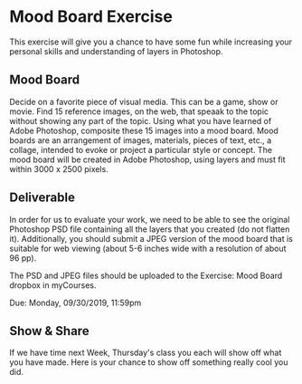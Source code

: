 # Mood Board Exercise

This exercise will give you a chance to have some fun while increasing your personal skills and understanding of layers in Photoshop.

## Mood Board

Decide on a favorite piece of visual media.  This can be a game, show or movie.  Find 15 reference images, on the web, that speaak to the topic without showing any part of the topic. Using what you have learned of Adobe Photoshop, composite these 15 images into a mood board. Mood boards are an arrangement of images, materials, pieces of text, etc., a collage, intended to evoke or project a particular style or concept. The mood board will be created in Adobe Photoshop, using layers and must fit within 3000 x 2500 pixels.

## Deliverable 

In order for us to evaluate your work, we need to be able to see the original Photoshop PSD file containing all the layers that you created (do not flatten it). Additionally, you should submit a JPEG version of the mood board that is suitable for web viewing (about 5-6 inches wide with a resolution of about 96 pp). 

The PSD and JPEG files should be uploaded to the Exercise: Mood Board dropbox in myCourses.

Due: Monday, 09/30/2019, 11:59pm

## Show & Share

If we have time next Week, Thursday's class you each will show off what you have made. Here is your chance to show off something really cool you did.

